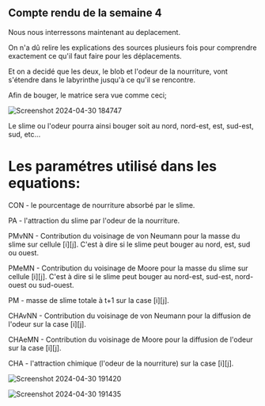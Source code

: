 ## Compte rendu de la semaine 4

Nous nous interressons maintenant au deplacement.

On n'a dû relire les explications des sources plusieurs fois pour comprendre exactement ce qu'il faut faire pour les déplacements.

Et on a decidé que les deux, le blob et l'odeur de la nourriture, vont s'étendre dans le labyrinthe jusqu'à ce qu'il se rencontre.

Afin de bouger, le matrice sera vue comme ceci;

![Screenshot 2024-04-30 184747](https://github.com/are-dynamic-2024-g4/croissance-du-blob/assets/160231182/3fdeed10-906d-4ed9-ad00-89ec0a3e9f43)

Le slime ou l'odeur pourra ainsi bouger soit au nord, nord-est, est, sud-est, sud, etc...


# Les paramétres utilisé dans les equations:

CON - le pourcentage de nourriture absorbé par le slime.

PA - l'attraction du slime par l'odeur de la nourriture.

PMvNN - Contribution du voisinage de von Neumann pour la masse du slime sur cellule [i][j]. C'est à dire si le slime peut bouger au nord, est, sud ou ouest.

PMeMN - Contribution du voisinage de Moore pour la masse du slime sur cellule [i][j]. C'est à dire si le slime peut bouger au nord-est, sud-est, nord-ouest ou sud-ouest.

PM - masse de slime totale à t+1 sur la case [i][j].

CHAvNN - Contribution du voisinage de von Neumann pour la diffusion de l'odeur sur la case [i][j].

CHAeMN -  Contribution du voisinage de Moore pour la diffusion de l'odeur sur la case [i][j].

CHA - l'attraction chimique (l'odeur de la nourriture) sur la case [i][j].


![Screenshot 2024-04-30 191420](https://github.com/are-dynamic-2024-g4/croissance-du-blob/assets/160231182/10d61b25-35db-4c54-9e7d-8a1f91d2a259)


![Screenshot 2024-04-30 191435](https://github.com/are-dynamic-2024-g4/croissance-du-blob/assets/160231182/cc9548bf-edef-430c-b184-6aa84e6b4106)
